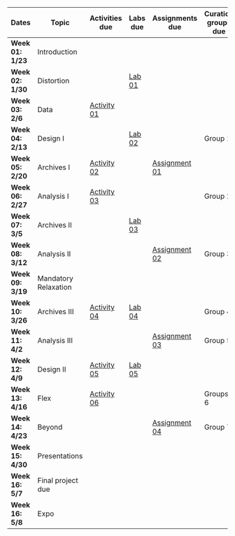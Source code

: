 | **Dates**         | **Topic**            | **Activities due**                                                      | **Labs due**                                             | **Assignments due**                                                         | **Curation groups due** |
| ----------------- | -------------------- | ----------------------------------------------------------------------- | -------------------------------------------------------- | --------------------------------------------------------------------------- | ----------------------- |
| **Week 01: 1/23** | Introduction         |                                                                         |                                                          |                                                                             |                         |
| **Week 02: 1/30** | Distortion           |                                                                         | [Lab 01](../week/01_intro/lab/basics-india.md)           |                                                                             |                         |
| **Week 03: 2/6**  | Data                 | [Activity 01](../week/02_distortion/activity/mapping-ancient-places.md) |                                                          |                                                                             |                         |
| **Week 04: 2/13** | Design I             |                                                                         | [Lab 02](../week/03_data/lab/slave-trade.md)             |                                                                             | Group 1                 |
| **Week 05: 2/20** | Archives I           | [Activity 02](../week/04_aesthetics/activity/historic-pop-africa.md)    |                                                          | [Assignment 01](../week/04_aesthetics/assignment/witchcraft.md)             |                         |
| **Week 06: 2/27** | Analysis I           | [Activity 03](../week/05_archives-i/activity/historical-census.md)      |                                                          |                                                                             | Group 2                 |
| **Week 07: 3/5**  | Archives II          |                                                                         | [Lab 03](../week/06_analysis-i/lab/lighthouses.md)       |                                                                             |                         |
| **Week 08: 3/12** | Analysis II          |                                                                         |                                                          | [Assignment 02](../week/07_archives-ii/assignments/old-maps-new-stories.md) | Group 3                 |
| **Week 09: 3/19** | Mandatory Relaxation |                                                                         |                                                          |                                                                             |                         |
| **Week 10: 3/26** | Archives III         | [Activity 04](../week/08_analysis-ii/activity/fp-topic-proposal.md)     | [Lab 04](../week/08_analysis-ii/lab/pixelated-places.md) |                                                                             | Group 4                 |
| **Week 11: 4/2**  | Analysis III         |                                                                         |                                                          | [Assignment 03](../week/10_archives-iii/assignments/nlp-for-gis.md)         | Group 5                 |
| **Week 12: 4/9**  | Design II            | [Activity 05](../week/11_analysis-iii/activity/fp-env-scan.md)          | [Lab 05](../week/11_analysis-iii/lab/archaeology.md)     |                                                                             |                         |
| **Week 13: 4/16** | Flex                 | [Activity 06](../week/12_design-ii/activity/flowing-letters.md)         |                                                          |                                                                             | Groups 6                |
| **Week 14: 4/23** | Beyond               |                                                                         |                                                          | [Assignment 04](../week/13_flex/assignments/fp-draft.md)                    | Group 7                 |
| **Week 15: 4/30** | Presentations        |                                                                         |                                                          |                                                                             |                         |
| **Week 16: 5/7**  | Final project due    |                                                                         |                                                          |                                                                             |                         |
| **Week 16: 5/8**  | Expo                 |                                                                         |                                                          |                                                                             |                         |